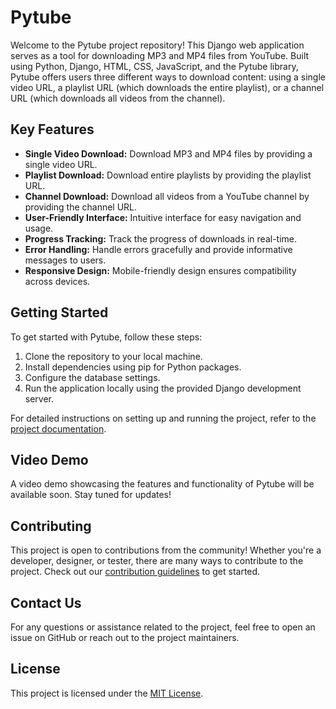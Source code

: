 # Pytube

Welcome to the Pytube project repository! This Django web application serves as a tool for downloading MP3 and MP4 files from YouTube. Built using Python, Django, HTML, CSS, JavaScript, and the Pytube library, Pytube offers users three different ways to download content: using a single video URL, a playlist URL (which downloads the entire playlist), or a channel URL (which downloads all videos from the channel).

## Key Features

- **Single Video Download:** Download MP3 and MP4 files by providing a single video URL.
- **Playlist Download:** Download entire playlists by providing the playlist URL.
- **Channel Download:** Download all videos from a YouTube channel by providing the channel URL.
- **User-Friendly Interface:** Intuitive interface for easy navigation and usage.
- **Progress Tracking:** Track the progress of downloads in real-time.
- **Error Handling:** Handle errors gracefully and provide informative messages to users.
- **Responsive Design:** Mobile-friendly design ensures compatibility across devices.

## Getting Started

To get started with Pytube, follow these steps:

1. Clone the repository to your local machine.
2. Install dependencies using pip for Python packages.
3. Configure the database settings.
4. Run the application locally using the provided Django development server.

For detailed instructions on setting up and running the project, refer to the [project documentation](link_to_documentation).

## Video Demo

A video demo showcasing the features and functionality of Pytube will be available soon. Stay tuned for updates!

## Contributing

This project is open to contributions from the community! Whether you're a developer, designer, or tester, there are many ways to contribute to the project. Check out our [contribution guidelines](link_to_contribution_guidelines) to get started.

## Contact Us

For any questions or assistance related to the project, feel free to open an issue on GitHub or reach out to the project maintainers.

## License

This project is licensed under the [MIT License](https://opensource.org/licenses/MIT).

